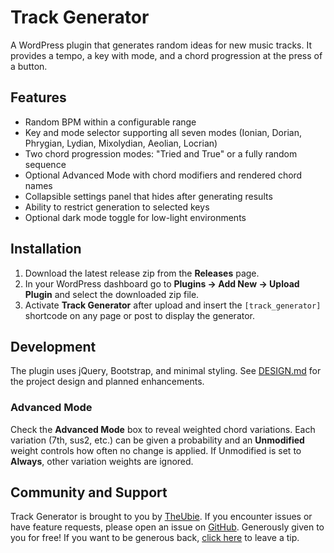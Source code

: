 # Track Generator

A WordPress plugin that generates random ideas for new music tracks. It provides a tempo, a key with mode, and a chord progression at the press of a button.

## Features

- Random BPM within a configurable range
- Key and mode selector supporting all seven modes (Ionian, Dorian, Phrygian, Lydian, Mixolydian, Aeolian, Locrian)
- Two chord progression modes: "Tried and True" or a fully random sequence
- Optional Advanced Mode with chord modifiers and rendered chord names
- Collapsible settings panel that hides after generating results
- Ability to restrict generation to selected keys
- Optional dark mode toggle for low-light environments

## Installation

1. Download the latest release zip from the **Releases** page.
2. In your WordPress dashboard go to **Plugins → Add New → Upload Plugin** and select the downloaded zip file.
3. Activate **Track Generator** after upload and insert the `[track_generator]` shortcode on any page or post to display the generator.

## Development

The plugin uses jQuery, Bootstrap, and minimal styling. See [DESIGN.md](DESIGN.md) for the project design and planned enhancements.

### Advanced Mode

Check the **Advanced Mode** box to reveal weighted chord variations. Each variation (7th, sus2, etc.) can be given a probability and an **Unmodified** weight controls how often no change is applied. If Unmodified is set to **Always**, other variation weights are ignored.

## Community and Support

Track Generator is brought to you by [TheUbie](https://www.youtube.com/@theubie).
If you encounter issues or have feature requests, please open an issue on
[GitHub](https://github.com/theubie/trackgenerator/issues).
Generously given to you for free! If you want to be generous back,
[click here](https://streamelements.com/theubie-fc49c/tip) to leave a tip.

